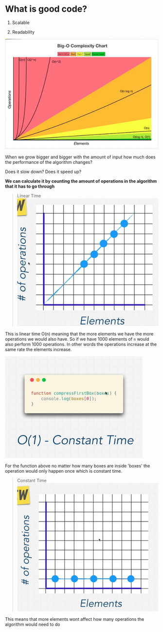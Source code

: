 # What is good code?

1.  Scalable

2.  Readability

![BigONotation](/Snips/Big_O.png)

When we grow bigger and bigger with the amount of input how much does the performance of the algorithm changes?

Does it slow down? Does it speed up?

__We can calculate it by counting the amount of operations in the algorithm that it has to go through__

> Linear Time
![LinearTime](/Snips/LinearTime.png)

This is linear time O(n) meaning that the more elements we have the more operations we would also have. So if we have 1000 elements of `n` would also perform 1000 operations. In other words the operations increase at the same rate the elements increase.


![ConstantTimeFunction](/Snips/ConstantTime.png)

For the function above no matter how many boxes are inside 'boxes' the operation would only happen once which is constant time.

> Constant Time
![ConstantTimeGraph](/Snips/ConstantTimeGraph.png)

This means that more elements wont affect how many operations the algorithm would need to do
